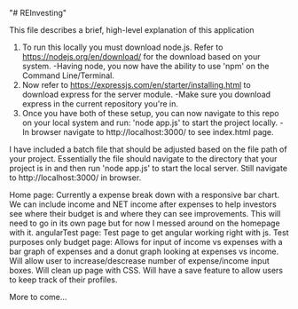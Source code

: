 "# REInvesting" 

This file describes a brief, high-level explanation of this application

1. To run this locally you must download node.js. Refer to https://nodejs.org/en/download/ for the download based on your system.
        -Having node, you now have the ability to use 'npm' on the Command Line/Terminal.
2. Now refer to https://expressjs.com/en/starter/installing.html to download express for the server module. 
        -Make sure you download express in the current repository you're in.
3. Once you have both of these setup, you can now navigate to this repo on your local system and run: 'node app.js' to start the project locally.
        -In browser navigate to http://localhost:3000/ to see index.html page.

I have included a batch file that should be adjusted based on the file path of your project. Essentially the file should navigate to the directory that your project is in and then run 'node app.js' to start the local server. Still navigate to http://localhost:3000/ in browser.

Home page:
        Currently a expense break down with a responsive bar chart. We can include income and NET income after expenses to help investors see where their budget is and where they can see improvements. This will need to go in its own page but for now I messed around on the homepage with it.
angularTest page:
        Test page to get angular working right with js. Test purposes only
budget page:
        Allows for input of income vs expenses with a bar graph of expenses and a donut graph looking at expenses vs income.
        Will allow user to increase/descrease number of expense/income input boxes. Will clean up page with CSS. Will have a save feature to allow users to keep track of their profiles.

More to come...
